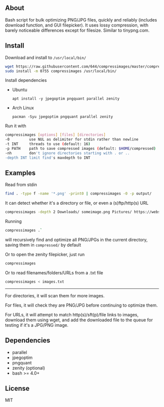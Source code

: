 ## About
Bash script for bulk optimizing PNG/JPG files, quickly and reliably (includes download function, and GUI filepicker). It uses lossy compression, with barely noticeable differences except for filesize. Similar to tinypng.com.

## Install
Download and install to `/usr/local/bin/`

```bash
wget https://raw.githubusercontent.com/644/compressimages/master/compressimages
sudo install -m 0755 compressimages /usr/local/bin/
```

Install dependencies

* Ubuntu
    
      apt install -y jpegoptim pngquant parallel zenity
    
* Arch Linux

      pacman -Syu jpegoptim pngquant parallel zenity

Run it with
```bash
compressimages [options] [files] [directories]
-0         use NUL as delimiter for stdin rather than newline
-t INT     threads to use (default: 16)
-p PATH    path to save compressed images (default: $HOME/compressed)
-nh        don't ignore directories starting with . or ..
-depth INT limit find's maxdepth to INT
```

## Examples
Read from stdin
```bash
find . -type f -name '*.png' -print0 | compressimages -0 -p output/
```

It can detect whether it's a directory or file, or even a (s)ftp/http(s) URL
```bash
compressimages -depth 2 Downloads/ someimage.png Pictures/ https://website.com/image.png
```

Running
```bash
compressimages .`
```
will recursively find and optimize all PNG/JPGs in the current directory, saving them in `compressed/` by default

Or to open the zenity filepicker, just run
```bash
compressimages
```

Or to read filenames/folders/URLs from a .txt file
```bash
compressimages < images.txt
```
---
For directories, it will scan them for more images.

For files, it will check they are PNG/JPG before continuing to optimize them.

For URLs, it will attempt to match http(s)/sft(p)/file links to images, download them using wget, and add the downloaded file to the queue for testing if it's a JPG/PNG image.

## Dependencies
- parallel
- jpegoptim
- pngquant
- zenity (optional)
- bash >= 4.0+

## License
MIT
